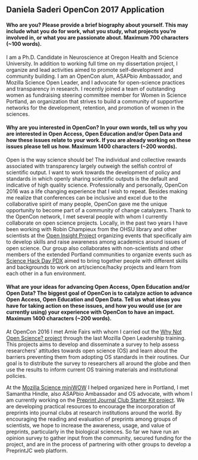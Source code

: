 ## Daniela Saderi OpenCon 2017 Application

#### Who are you? Please provide a brief biography about yourself. This may include what you do for work, what you study, what projects you’re involved in, or what you are passionate about. Maximum 700 characters (~100 words).
I am a Ph.D. Candidate in Neuroscience at Oregon Health and Science University. In addition to working full time on my dissertation 
project, I organize and lead activities aimed to promote self-development and community building. I am an OpenCon alum, ASAPbio Ambassador, 
and Mozilla Science Open Leader, and I advocate for open-science practices and transparency in research. I recently joined a team of 
outstanding women as fundraising steering committee member for Women in Science Portland, an organization that strives to build a community 
of supportive networks for the development, retention, and promotion of women in the sciences.

#### Why are you interested in OpenCon? In your own words, tell us why you are interested in Open Access, Open Education and/or Open Data and how these issues relate to your work. If you are already working on these issues please tell us how. Maximum 1400 characters (~200 words).
 
Open is the way science should be! The individual and collective rewards associated with transparency largely outweigh the selfish control 
of scientific output. I want to work towards the development of policy and standards in which openly sharing scientific outputs is the 
default and indicative of high quality science. 
Professionally and personally, OpenCon 2016 was a life changing experience that I wish to repeat. Besides making me realize that 
conferences can be inclusive and excel due to the collaborative spirit of many people, OpenCon gave me the unique opportunity to become 
part of a community of change catalyzers. Thank to the OpenCon network, I met several people with whom I currently collaborate on open 
science projects.
Locally, in the past two years I have been working with Robin Champieux from the OHSU library and other scientists at the [Open Insight 
Project](http://openinsightpdx.com/) organizing events that specifically aim to develop skills and raise awareness among academics around 
issues of open science. Our group also collaborates with non-scientists and other members of the extended Portland communities to organize 
events such as [Science Hack Day PDX](http://portland.sciencehackday.org/) aimed to bring together people with different skills and 
backgrounds to work on art/science/hacky projects and learn from each other in a fun environment. 

#### What are your ideas for advancing Open Access, Open Education and/or Open Data? The biggest goal of OpenCon is to catalyze action to advance Open Access, Open Education and Open Data. Tell us what ideas you have for taking action on these issues, and how you would use (or are currently using) your experience with OpenCon to have an impact. Maximum 1400 characters (~200 words).
At OpenCon 2016 I met Amie Fairs with whom I carried out the [Why Not Open Science? project](https://github.com/dasaderi/WhyNotOpenScience) 
through the last Mozilla Open Leadership training. This projects aims to develop and disseminate a survey to help assess researchers' 
attitudes towards open science (OS) and learn about the barriers preventing them from adopting OS standards in their routines. 
Our goal is to distribute the survey to researchers all around the globe and then use the results to inform current OS training materials 
and institutional policies.

At the [Mozilla Science miniWOW](https://daniellecrobinson.github.io/mini-wow-pdx/) I helped organized here in Portland, I met Samantha 
Hindle, also ASAPbio Ambassador and OS advocate, with whom I am currently working on the 
[Preprint Journal Club Starter Kit project](https://github.com/SamanthaHindle/preprint_JournalClub). We are developing practical 
resources to encourage the incorporation of preprints into journal clubs at research institutions around the world. By encouraging 
the reading and evaluation of preprints among groups of scientists, we hope to increase the awareness, usage, and value of preprints, 
particularly in the biological sciences. So far we have run an opinion survey to gather input from the community, secured funding for 
the project, and are in the process of partnering with other groups to develop a PreprintJC web platform.

